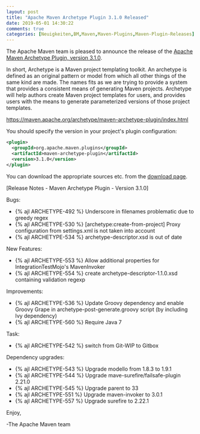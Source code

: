 ```yaml
---
layout: post
title: "Apache Maven Archetype Plugin 3.1.0 Released"
date: 2019-05-01 14:30:22
comments: true
categories: [Neuigkeiten,BM,Maven,Maven-Plugins,Maven-Plugin-Releases]
---
```

The Apache Maven team is pleased to announce the release of the 
[Apache Maven Archetype Plugin, version 3.1.0](https://maven.apache.org/archetype/maven-archetype-plugin/).

In short, Archetype is a Maven project templating toolkit. An archetype is defined as an original pattern or model from which all other things of the same kind are made. The names fits as we are trying to provide a system that provides a consistent means of generating Maven projects. Archetype will help authors create Maven project templates for users, and provides users with the means to generate parameterized versions of those project templates.

https://maven.apache.org/archetype/maven-archetype-plugin/index.html

You should specify the version in your project's plugin configuration:

```xml
<plugin>
  <groupId>org.apache.maven.plugins</groupId>
  <artifactId>maven-archetype-plugin</artifactId>
  <version>3.1.0</version>
</plugin>
```

You can download the appropriate sources etc. from the [download page](https://maven.apache.org/plugins/maven-archetype-plugin/download.cgi).

<!-- more -->

[Release Notes - Maven Archetype Plugin - Version 3.1.0]

Bugs:

 * {% ajl ARCHETYPE-492 %} Underscore in filenames problematic due to greedy regex
 * {% ajl ARCHETYPE-530 %} [archetype:create-from-project] Proxy configuration from settings.xml is not taken into account
 * {% ajl ARCHETYPE-534 %} archetype-descriptor.xsd is out of date

New Features:

 * {% ajl ARCHETYPE-553 %} Allow additional properties for IntegrationTestMojo's MavenInvoker
 * {% ajl ARCHETYPE-554 %} create archetype-descriptor-1.1.0.xsd containing validation regexp

Improvements:

 * {% ajl ARCHETYPE-536 %} Update Groovy dependency and enable Groovy Grape in archetype-post-generate.groovy script (by including Ivy dependency)
 * {% ajl ARCHETYPE-560 %} Require Java 7

Task:

 * {% ajl ARCHETYPE-542 %} switch from Git-WIP to Gitbox

Dependency upgrades:

 * {% ajl ARCHETYPE-543 %} Upgrade modello from 1.8.3 to 1.9.1
 * {% ajl ARCHETYPE-544 %} Upgrade mave-surefire/failsafe-plugin 2.21.0
 * {% ajl ARCHETYPE-545 %} Upgrade parent to 33
 * {% ajl ARCHETYPE-551 %} Upgrade maven-invoker to 3.0.1
 * {% ajl ARCHETYPE-557 %} Upgrade surefire to 2.22.1

Enjoy,

-The Apache Maven team
